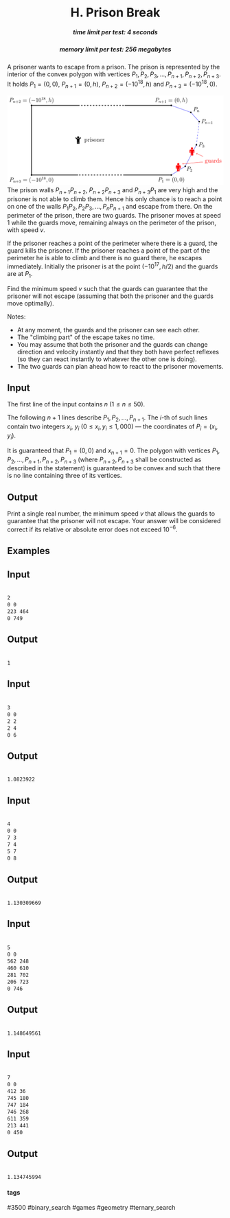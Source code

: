 <h1 style='text-align: center;'> H. Prison Break</h1>

<h5 style='text-align: center;'>time limit per test: 4 seconds</h5>
<h5 style='text-align: center;'>memory limit per test: 256 megabytes</h5>

A prisoner wants to escape from a prison. The prison is represented by the interior of the convex polygon with vertices $P_1, P_2, P_3, \ldots, P_{n+1}, P_{n+2}, P_{n+3}$. It holds $P_1=(0,0)$, $P_{n+1}=(0, h)$, $P_{n+2}=(-10^{18}, h)$ and $P_{n+3}=(-10^{18}, 0)$.

 ![](images/386efbaec5ce8341a02414301da2539fd8e02f74.png) The prison walls $P_{n+1}P_{n+2}$, $P_{n+2}P_{n+3}$ and $P_{n+3}P_1$ are very high and the prisoner is not able to climb them. Hence his only chance is to reach a point on one of the walls $P_1P_2, P_2P_3,\dots, P_{n}P_{n+1}$ and escape from there. On the perimeter of the prison, there are two guards. The prisoner moves at speed $1$ while the guards move, remaining always on the perimeter of the prison, with speed $v$.

If the prisoner reaches a point of the perimeter where there is a guard, the guard kills the prisoner. If the prisoner reaches a point of the part of the perimeter he is able to climb and there is no guard there, he escapes immediately. Initially the prisoner is at the point $(-10^{17}, h/2)$ and the guards are at $P_1$. 

Find the minimum speed $v$ such that the guards can guarantee that the prisoner will not escape (assuming that both the prisoner and the guards move optimally).

Notes: 

* At any moment, the guards and the prisoner can see each other.
* The "climbing part" of the escape takes no time.
* You may assume that both the prisoner and the guards can change direction and velocity instantly and that they both have perfect reflexes (so they can react instantly to whatever the other one is doing).
* The two guards can plan ahead how to react to the prisoner movements.
## Input

The first line of the input contains $n$ ($1 \le n \le 50$).

The following $n+1$ lines describe $P_1, P_2,\dots, P_{n+1}$. The $i$-th of such lines contain two integers $x_i$, $y_i$ ($0\le x_i, y_i\le 1,000$) — the coordinates of $P_i=(x_i, y_i)$.

It is guaranteed that $P_1=(0,0)$ and $x_{n+1}=0$. The polygon with vertices $P_1,P_2,\dots, P_{n+1}, P_{n+2}, P_{n+3}$ (where $P_{n+2}, P_{n+3}$ shall be constructed as described in the statement) is guaranteed to be convex and such that there is no line containing three of its vertices.

## Output

Print a single real number, the minimum speed $v$ that allows the guards to guarantee that the prisoner will not escape. Your answer will be considered correct if its relative or absolute error does not exceed $10^{-6}$.

## Examples

## Input


```

2
0 0
223 464
0 749

```
## Output


```

1

```
## Input


```

3
0 0
2 2
2 4
0 6

```
## Output


```

1.0823922

```
## Input


```

4
0 0
7 3
7 4
5 7
0 8

```
## Output


```

1.130309669

```
## Input


```

5
0 0
562 248
460 610
281 702
206 723
0 746

```
## Output


```

1.148649561

```
## Input


```

7
0 0
412 36
745 180
747 184
746 268
611 359
213 441
0 450

```
## Output


```

1.134745994

```


#### tags 

#3500 #binary_search #games #geometry #ternary_search 